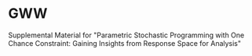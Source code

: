 # GWW
Supplemental Material for "Parametric Stochastic Programming with One Chance Constraint: Gaining Insights from Response Space for Analysis"
